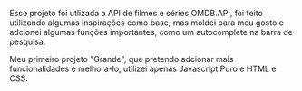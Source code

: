 Esse projeto foi utlizada a API de filmes e séries OMDB.API, foi feito utilizando algumas inspirações como base, mas moldei para meu gosto e adcionei algumas funções importantes, como um autocomplete na barra de pesquisa.

Meu primeiro projeto "Grande", que pretendo adcionar mais funcionalidades e melhora-lo, utilizei apenas Javascript Puro e HTML e CSS.
